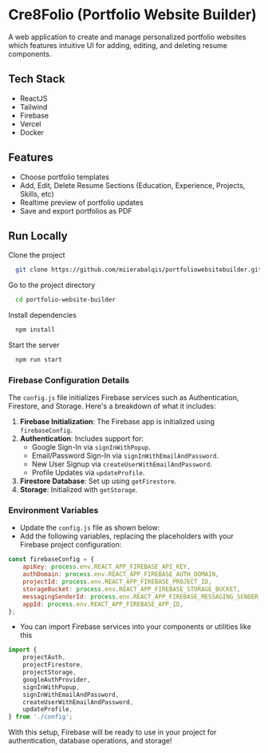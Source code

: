 
#  Cre8Folio (Portfolio Website Builder)

A web application to create and manage personalized portfolio websites which features intuitive UI for adding, editing, and deleting resume components.




## Tech Stack

- ReactJS
- Tailwind
- Firebase
- Vercel
- Docker






## Features

- Choose portfolio templates
- Add, Edit, Delete Resume Sections (Education, Experience, Projects, Skills, etc)
- Realtime preview of portfolio updates
- Save and export portfolios as PDF





## Run Locally

Clone the project

```bash
  git clone https://github.com/miierabalqis/portfoliowebsitebuilder.git
```

Go to the project directory

```bash
  cd portfolio-website-builder
```

Install dependencies

```bash
  npm install
```

Start the server

```bash
  npm run start
```

### Firebase Configuration Details

The `config.js` file initializes Firebase services such as Authentication, Firestore, and Storage. Here's a breakdown of what it includes:

1. **Firebase Initialization**: The Firebase app is initialized using `firebaseConfig`.
2. **Authentication**: Includes support for:
   - Google Sign-In via `signInWithPopup`.
   - Email/Password Sign-In via `signInWithEmailAndPassword`.
   - New User Signup via `createUserWithEmailAndPassword`.
   - Profile Updates via `updateProfile`.
3. **Firestore Database**: Set up using `getFirestore`.
4. **Storage**: Initialized with `getStorage`.

### Environment Variables

- Update the `config.js` file as shown below:
- Add the following variables, replacing the placeholders with your Firebase project configuration:

```javascript
const firebaseConfig = {
    apiKey: process.env.REACT_APP_FIREBASE_API_KEY,
    authDomain: process.env.REACT_APP_FIREBASE_AUTH_DOMAIN,
    projectId: process.env.REACT_APP_FIREBASE_PROJECT_ID,
    storageBucket: process.env.REACT_APP_FIREBASE_STORAGE_BUCKET,
    messagingSenderId: process.env.REACT_APP_FIREBASE_MESSAGING_SENDER_ID,
    appId: process.env.REACT_APP_FIREBASE_APP_ID,
};
```

- You can import Firebase services into your components or utilities like this

```javascript
import {
    projectAuth,
    projectFirestore,
    projectStorage,
    googleAuthProvider,
    signInWithPopup,
    signInWithEmailAndPassword,
    createUserWithEmailAndPassword,
    updateProfile,
} from './config';

```
With this setup, Firebase will be ready to use in your project for authentication, database operations, and storage!
